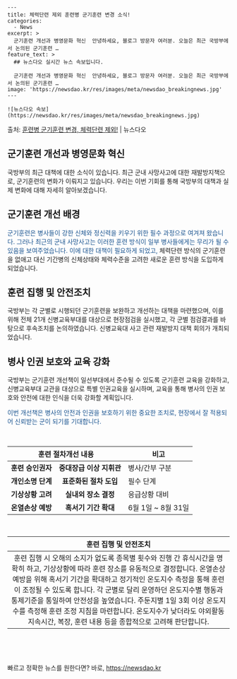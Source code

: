     ---
    title: 체력단련 제외 훈련병 군기훈련 변경 소식!
    categories:
      - News
    excerpt: >
      군기훈련 개선과 병영문화 혁신  안녕하세요, 블로그 방문자 여러분. 오늘은 최근 국방부에서 논의된 군기훈련 …
    feature_text: >
      ## 뉴스다오 실시간 뉴스 속보입니다.
    
      군기훈련 개선과 병영문화 혁신  안녕하세요, 블로그 방문자 여러분. 오늘은 최근 국방부에서 논의된 군기훈련 …
    image: 'https://newsdao.kr/res/images/meta/newsdao_breakingnews.jpg'
    ---
    
    ![뉴스다오 속보](https://newsdao.kr/res/images/meta/newsdao_breakingnews.jpg)

<p>출처: <a href="https://newsdao.kr/4499" rel="dofollow">훈련병 군기훈련 변경, 체력단련 제외!</a> | 뉴스다오</p>

<h2 data-ke-size="size26">군기훈련 개선과 병영문화 혁신</h2>
국방부의 최근 대책에 대한 소식이 있습니다. 최근 군내 사망사고에 대한 재발방지책으로, 군기훈련의 변화가 이뤄지고 있습니다. 우리는 이번 기회를 통해 국방부의 대책과 실제 변화에 대해 자세히 알아보겠습니다.

<h2 data-ke-size="size24">군기훈련 개선 배경</h2>
<span style="color: #1a5490;">군기훈련은 병사들이 강한 신체와 정신력을 키우기 위한 필수 과정으로 여겨져 왔습니다. 그러나 최근의 군내 사망사고는 이러한 훈련 방식이 일부 병사들에게는 무리가 될 수 있음을 보여주었습니다. 이에 대한 대책이 필요하게 되었고,</span> 체력단련 방식의 군기훈련을 없애고 대신 기간병의 신체상태와 체력수준을 고려한 새로운 훈련 방식을 도입하게 되었습니다.

<h2 data-ke-size="size24">훈련 집행 및 안전조치</h2>
국방부는 각 군별로 시행되던 군기훈련을 보완하고 개선하는 대책을 마련했으며, 이를 위해 전체 21개 신병교육부대를 대상으로 현장점검을 실시했고, 각 군별 점검결과를 바탕으로 후속조치를 논의하였습니다. 신병교육대 사고 관련 재발방지 대책 회의가 개최되었습니다.

<h2 data-ke-size="size24">병사 인권 보호와 교육 강화</h2>
국방부는 군기훈련 개선책이 일선부대에서 준수될 수 있도록 군기훈련 교육을 강화하고, 신병교육부대 교관을 대상으로 특별 인권교육을 실시하며, 교육을 통해 병사의 인권 보호와 안전에 대한 인식을 더욱 강화할 계획입니다.

<span style="color: #1a5490;">이번 개선책은 병사의 안전과 인권을 보호하기 위한 중요한 조치로, 현장에서 잘 적용되어 신뢰받는 군이 되기를 기대합니다.</span>

<p data-ke-size="size16">&nbsp;</p>

<table>
	<thead>
		<tr>
			<th colspan="2" style="text-align: center;">훈련 절차개선 내용</th>
			<th>비고</th>
		</tr>
	</thead>
	<tbody>
		<tr>
			<td style="text-align: center; height: 17px;"><b>훈련 승인권자</b></td>
			<td style="text-align: center; height: 17px;"><b>중대장급 이상 지휘관</b></td>
			<td>병사/간부 구분</td>
		</tr>
		<tr>
			<td style="text-align: center; height: 17px;"><b>개인소명 단계</b></td>
			<td style="text-align: center; height: 17px;"><b>표준화된 절차 도입</b></td>
			<td>필수 단계</td>
		</tr>
		<tr>
			<td style="text-align: center; height: 17px;"><b>기상상황 고려</b></td>
			<td style="text-align: center; height: 17px;"><b>실내외 장소 결정</b></td>
			<td>응급상황 대비</td>
		</tr>
		<tr>
			<td style="text-align: center;"><b>온열손상 예방</b></td>
			<td style="text-align: center;"><b>혹서기 기간 확대</b></td>
			<td>6월 1일 ~ 8월 31일</td>
		</tr>
	</tbody>
</table>

<p data-ke-size="size16">&nbsp;</p>

<table>
	<thead>
		<tr>
			<th style="text-align: center;">훈련 집행 및 안전조치</th>
		</tr>
	</thead>
	<tbody>
		<tr>
			<td style="text-align: center;">훈련 집행 시 오해의 소지가 없도록 종목별 횟수와 진행 간 휴식시간을 명확히 하고, 기상상황에 따라 훈련 장소를 유동적으로 결정합니다. 온열손상 예방을 위해 혹서기 기간을 확대하고 정기적인 온도지수 측정을 통해 훈련이 조정될 수 있도록 합니다. 각 군별로 달리 운영하던 온도지수별 행동과 통제기준을 통일하여 안전성을 높였습니다. 주둔지별 1일 3회 이상 온도지수를 측정해 훈련 조정 지침을 마련합니다. 온도지수가 낮더라도 야외활동 지속시간, 복장, 훈련 내용 등을 종합적으로 고려해 판단합니다.</td>
		</tr>
	</tbody>
</table>

<p data-ke-size="size16">&nbsp;</p>

<p data-ke-size="size16">&nbsp;</p> 

빠르고 정확한 뉴스를 원한다면? 바로, <a href="https://newsdao.kr" rel="dofollow">https://newsdao.kr</a>


    
